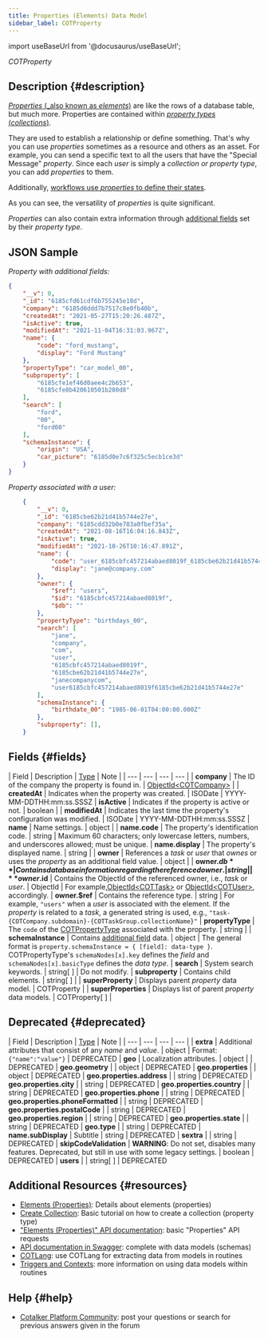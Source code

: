 ```yaml
---
title: Properties (Elements) Data Model
sidebar_label: COTProperty
---
```

import useBaseUrl from '@docusaurus/useBaseUrl'; 

<span className="hero__subtitle"><em>COTProperty</em></span>
<br/>

## Description {#description}

[_Properties_ (_also known as _elements_)](/docs/documentation/admin/admin_properties#elements) are like the rows of a database table, but much more. Properties are contained within [_property types_ (_collections_)](/docs/documentation/models/databases/model_propertytypes). 

They are used to establish a relationship or define something. That's why you can use _properties_ sometimes as a resource and others as an asset. For example, you can send a specific text to all the users that have the "Special Message" _property_. Since each _user_ is simply a _collection or property type_, you can add _properties_ to them.

Additionally, [workflows use _properties_ to define their states](/docs/documentation/admin/workflows/settings_panels/workflow_create_edit#additional-fields).

As you can see, the versatility of _properties_ is quite significant.

_Properties_ can also contain extra information through [additional fields](/docs/documentation/admin/admin_properties#additional-fields) set by their _property type_.

## JSON Sample
_Property with additional fields:_
```json
{
    "__v": 0,
    "_id": "6185cfd61cdf6b755245e18d",
    "company": "6185d0ddd7b7517c8e0fb40b",
    "createdAt": "2021-05-27T15:20:26.487Z",
    "isActive": true,
    "modifiedAt": "2021-11-04T16:31:03.967Z",
    "name": {
        "code": "ford_mustang",
        "display": "Ford Mustang"
    },
    "propertyType": "car_model_00",
    "subproperty": [
        "6185cfe1ef46d0aee4c2b653",
        "6185cfe8b420610501b280d8"
    ],
    "search": [
        "ford",
        "00",
        "ford00"
    ],
    "schemaInstance": {
        "origin": "USA",
        "car_picture": "6185d0e7c6f325c5ecb1ce3d"
    }
}
```

_Property associated with a user:_
```json
    {
        "__v": 0,
        "_id": "6185cbe62b21d41b5744e27e",
        "company": "6185cdd32b0e783a0fbef35a",
        "createdAt": "2021-08-16T16:04:16.843Z",
        "isActive": true,
        "modifiedAt": "2021-10-26T10:16:47.891Z",
        "name": {
            "code": "user_6185cbfc457214abaed8019f_6185cbe62b21d41b5744e27e",
            "display": "jane@company.com"
        },
        "owner": {
            "$ref": "users",
            "$id": "6185cbfc457214abaed8019f",
            "$db": ""
        },
        "propertyType": "birthdays_00",
        "search": [
            "jane",
            "company",
            "com",
            "user",
            "6185cbfc457214abaed8019f",
            "6185cbe62b21d41b5744e27e",
            "janecompanycom",
            "user6185cbfc457214abaed8019f6185cbe62b21d41b5744e27e"
        ],
        "schemaInstance": {
            "birthdate_00": "1985-06-01T04:00:00.000Z"
        },
        "subproperty": [],
    }
```


## Fields {#fields}

| Field | Description | [Type](/docs/documentation/models/overview_model#data-types) | Note |
| --- | --- | --- | --- |
| **company** | The ID of the company the property is found in. | [ObjectId<COTCompany\>](/docs/documentation/models/model_company) |
| **createdAt** | Indicates when the property was created. | ISODate | YYYY-MM-DDTHH:mm:ss.SSSZ
| **isActive** | Indicates if the property is active or not. | boolean |
| **modifiedAt** | Indicates the last time the property's configuration was modified. | ISODate | YYYY-MM-DDTHH:mm:ss.SSSZ
| **name** | Name settings. | object |
| **name.code** | The property's identification code. | string | Maximum 60 characters; only lowercase letters, numbers, and underscores allowed; must be unique.
| **name.display** | The property's displayed name. | string |
| **owner** | References a _task_ or _user_ that _ownes_ or uses the _property_ as an additional field value. | object |
| **owner.$db** | Contains database information regarding the referenced owner. | string |
| **owner.$id** | Contains the ObjectId of the referenced owner, i.e., _task_ or _user_. | ObjectId | For example,[ObjectId<COTTask\>](/docs/documentation/models/tasks/model_tasks) or [ObjectId<COTUser\>](/docs/documentation/models/users/model_users), accordingly.
| **owner.$ref** | Contains the reference type. | string | For example, `"users"` when a _user_ is associated with the element. If the _property_ is related to a _task_, a generated string is used, e.g., `"task-{COTCompany.subdomain}-{COTTaskGroup.collectionName}"`
| **propertyType** | The `code` of the [COTPropertyType](/docs/documentation/models/databases/model_propertytypes) associated with the property. | string |
| **schemaInstance** | Contains [additional field](/docs/documentation/admin/admin_properties#additional-fields) data. | object | The general format is `property.schemaInstance = { [field]: data-type }`.<br/>COTPropertyType's `schemaNodes[x].key` defines the _field_ and `schemaNodes[x].basicType` defines the _data type_.
| **search** | System search keywords. | string[ ] | Do not modify. 
| **subproperty** | Contains child elements. | string[ ] | 
| **superProperty** | Displays parent _property_ data model. | COTProperty |
| **superProperties** | Displays list of parent _property_ data models. | COTProperty[ ] |



## Deprecated {#deprecated}
| Field | Description | [Type](/docs/documentation/models/overview_model#data-types) | Note |
| --- | --- | --- | --- |
| **extra** | Additional attributes that consist of any _name_ and _value_.  | object | Format: `{"name":"value"}` | DEPRECATED
| **geo** | Localization attributes. | object | | DEPRECATED 
| **geo.geometry** | | object | DEPRECATED
| **geo.properties** | | object | DEPRECATED
| **geo.properties.address** | | string | DEPRECATED
| **geo.properties.city** | | string | DEPRECATED
| **geo.properties.country** | | string | DEPRECATED
| **geo.properties.phone** | | string | DEPRECATED
| **geo.properties.phoneFormatted** | | string | DEPRECATED
| **geo.properties.postalCode** | | string | DEPRECATED
| **geo.properties.region** | | string | DEPRECATED
| **geo.properties.state** | | string | DEPRECATED
| **geo.type** | | string | DEPRECATED
| **name.subDisplay** | Subtitle | string | DEPRECATED
| **sextra** | | string | DEPRECATED
| **skipCodeValidation** | **WARNING**: Do not set, disables many features. Deprecated, but still in use with some legacy settings. | boolean | DEPRECATED
| **users** | | string[ ] | DEPRECATED

## Additional Resources {#resources}
- [Elements (Properties)](/docs/documentation/admin/admin_properties#elements): Details about elements (properties)
- [Create Collection](/docs/tutorials/basic/create_database): Basic tutorial on how to create a collection (property type)
- ["Elements (Properties)" API documentation](/docs/documentation/api/databases/properties): basic "Properties" API requests
- [API documentation in Swagger](https://www.cotalker.com/swagger/core/?key=woubtjf4olr0t4zgutuwn6scbcm6hd3qh1cgl5obmohpbm3mfublnwcvv67lodgjvd3h86s9ppshtvmf95gepsqh6nizq9liu7f): complete with data models (schemas)
- [COTLang](/docs/documentation/automation/admin_cotlang): use COTLang for extracting data from models in routines
- [Triggers and Contexts](/docs/documentation/automation/triggers_and_contexts): more information on using data models within routines

## Help {#help}

- [Cotalker Platform Community](https://github.com/Cotalker/documentation/discussions): post your questions or search for previous answers given in the forum
